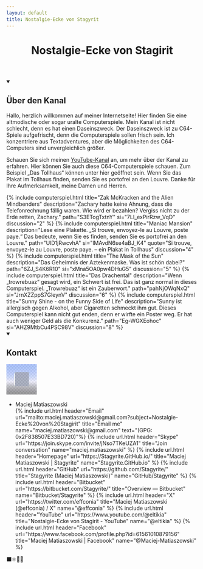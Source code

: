 ```yaml
---
layout: default
title: Nostalgie-Ecke von Stagyrit
---
```


<header>
    <h1>Nostalgie-Ecke von Stagirit</h1>
</header>
<details open>
    <summary>
        <h2>Über den Kanal</h2>
    </summary>
    <p>
        Hallo, herzlich willkommen auf meiner Internetseite!
        Hier finden Sie eine altmodische oder sogar uralte Computerspiele. Mein Kanal
        ist nicht schlecht, denn es hat einen Daseinszweck. Der Daseinszweck ist zu
        C64-Spiele aufgefrischt, denn die Computerspiele sollen frisch sein. Ich
        konzentriere aus Textadventures, aber die Möglichkeiten des C64-Computers
        sind unvergleichlich größer.
    </p>
    <p> 
        Schauen Sie sich meinen
        <a class="u-url url" href="https://www.youtube.com/@eltikia" title="Nostalgie-Ecke von Stagirit - YouTube">YouTube-Kanal</a>
        an, um mehr über der Kanal zu erfahren. Hier können Sie auch diese C64-Computerspiele schauen.
        Zum Beispiel „Das Tollhaus“ können unter hier geöffnet sein. Wenn Sie das Plakat im Tollhaus finden,
        senden Sie es portofrei an den Louvre. Danke für Ihre Aufmerksamkeit, meine Damen und Herren.
    </p>
</details>
{% include computerspiel.html title="Zak McKracken and the Alien Mindbenders" description="Zachary hatte keine Ahnung, dass die Telefonrechnung fällig waren. Wie wird er bezahlen? Vergiss nicht zu der Erde retten, Zachary." path="S3ETogTxtnY" si="7LI_exPirRzw_VqD" discussion="2" %}
{% include computerspiel.html title="Maniac Mansion" description="Lese eine Plakette. „Si trouve, envoyez-le au Louvre, poste paye.“ Das bedeute, wenn Sie es finden, senden Sie es portofrei an den Louvre." path="UlD1jRwcvhA" si="lMAvdN6se4aBJ_K4" quote="Si trouve, envoyez-le au Louvre, poste paye. – ein Plakat in Tollhaus" discussion="4" %}
{% include computerspiel.html title="The Mask of the Sun" description="Das Geheimnis der Aztekenmaske. Was ist schön dabei?" path="6ZJ_S4K6R10" si="xMna5OA0pw4DHuG5" discussion="5" %}
{% include computerspiel.html title="Das Drachental" description="Wenn „trowrebuaz“ gesagt wird, ein Schwert ist frei. Das ist ganz normal in dieses Computerspiel. „Trowrebuaz“ ist ein Zauberwort." path="pahNjOWqNxQ" si="JrnXZZppS7GleynV" discussion="6" %}
{% include computerspiel.html title="Sunny Shine - on the Funny Side of Life" description="Sunny ist allergisch gegen Alkohol, aber Cigaretten schmeckt ihm gut. Dieses Computerspiel kann nicht gut enden, denn er wirfte ein Poster weg. Er hat auch weniger Geld als die Konkurenz." path="Eg-WGXEohoc" si="AHZ9MtbCu4PSC98V" discussion="8" %}
<details open>
    <summary>
        <h2>Kontakt</h2>
    </summary>
    <a href="images/bigger-avatar.png"><img alt="" class="u-photo" src="images/avatar.png"></a>
    <ul>
        <li class="p-name fn">
            <span class="p-given-name">Maciej Matiaszowski</span>
        </li>
{% include url.html header="Email" url="mailto:maciej.matiaszowski@gmail.com?subject=Nostalgie-Ecke%20von%20Stagirit" title="Email me" name="maciej.matiaszowski@gmail.com" text="(GPG: 0x2F838507E33BD720)"%}
{% include url.html header="Skype" url="https://join.skype.com/invite/jNso7TKeUZA1" title="Join conversation" name="maciej.matiaszowski" %}
{% include url.html header="Homepage" url="https://Stagyrite.GitHub.io/" title="Maciej Matiaszowski | Stagyrite" name="Stagyrite.GitHub.io" %}
{% include url.html header="GitHub" url="https://github.com/Stagyrite/" title="Stagyrite (Maciej Matiaszowski)" name="GitHub/Stagyrite" %}
{% include url.html header="Bitbucket" url="https://bitbucket.com/Stagyrite/" title="Overview — Bitbucket" name="Bitbucket/Stagyrite" %}
{% include url.html header="X" url="https://twitter.com/effconia" title="Maciej Matiaszowski (@effconia) / X" name="@effconia" %}
{% include url.html header="YouTube" url="https://www.youtube.com/@eltikia" title="Nostalgie-Ecke von Stagirit - YouTube" name="@eltikia" %}
{% include url.html header="Facebook" url="https://www.facebook.com/profile.php?id=61561010879156" title="Maciej Matiaszowski &#124; Facebook" name="@Maciej-Matiaszowski" %}
    </ul>
</details>
<footer>⬛⚛🍅👺</footer>

